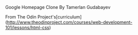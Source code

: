 Google Homepage Clone 
By Tamerlan Gudabayev


From The Odin Project's[curriculum]
(http://www.theodinproject.com/courses/web-development-101/lessons/html-css)
